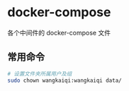 # docker-compose
各个中间件的 docker-compose 文件

## 常用命令

```bash
# 设置文件夹所属用户及组
sudo chown wangkaiqi:wangkaiqi data/
```
